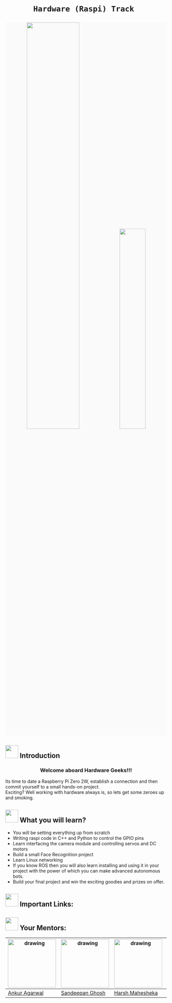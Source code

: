 <h1 align="center"> 
    
    Hardware (Raspi) Track 
</h1>

<p align="center" style="background-color: rgb(250,250,250)">
  
  <img src="https://user-images.githubusercontent.com/78701055/173235856-dde6fa0f-0d5b-4d53-a35f-ac12aff4b8eb.png" alt="" width="57%">
  <img src="https://user-images.githubusercontent.com/78701055/173236384-d4f5ee38-b371-4ce5-afdd-036fc87ba428.png" alt="" width="40%">
</p>

## <img src="https://user-images.githubusercontent.com/78701055/173236524-c7c6df39-3da3-4348-af9c-7c87dbbd774a.png" alt="" width="40"> Introduction  
<h3 align="center">    
    Welcome aboard Hardware Geeks!!!  
</h3>  
  
  
Its time to date a Raspberry Pi Zero 2W, establish a connection and then commit yourself to a small hands-on project.  
Exciting? Well working with hardware always is, so lets get some zeroes up and smoking.

## <img src="https://user-images.githubusercontent.com/78701055/173236524-c7c6df39-3da3-4348-af9c-7c87dbbd774a.png" alt="" width="40"> What you will learn?  

- You will be setting everything up from scratch  
- Writing raspi code in C++ and Python to control the GPIO pins 
- Learn interfacing the camera module and controlling servos and DC motors  
- Build a small Face Recognition project   
- Learn Linux networking   
- If you know ROS then you will also learn installing and using it in your project with the power of which you can make advanced autonomous bots.
- Build your final project and win the exciting goodies and prizes on offer.

## <img src="https://user-images.githubusercontent.com/78701055/173236524-c7c6df39-3da3-4348-af9c-7c87dbbd774a.png" alt="" width="40"> Important Links:

## <img src="https://user-images.githubusercontent.com/78701055/173236524-c7c6df39-3da3-4348-af9c-7c87dbbd774a.png" alt="" width="40"> Your Mentors:
|<img src="https://avatars.githubusercontent.com/u/78701055?v=4" alt="drawing" width="150"/> | <img src="https://avatars.githubusercontent.com/u/88130555?v=4" alt="drawing" width="150"/> | <img src="https://avatars.githubusercontent.com/u/78502324?v=4" alt="drawing" width="150"/> |  <img src="https://avatars.githubusercontent.com/u/78599181?v=4" alt="drawing" width="150"/> | 
|--|--|--|--|
|[Ankur Agarwal](https://github.com/Ankur-Agrawal-ece20) |[Sandeepan Ghosh](https://github.com/san2130) |[Harsh Mahesheka](https://github.com/harshmahesheka) |[Raghavansh](https://github.com/raghavansh) |


